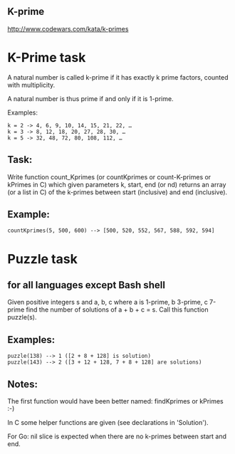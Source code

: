 ## K-prime

http://www.codewars.com/kata/k-primes

# K-Prime task

A natural number is called k-prime if it has exactly k prime factors, counted with multiplicity.

A natural number is thus prime if and only if it is 1-prime.

Examples:
```
k = 2 -> 4, 6, 9, 10, 14, 15, 21, 22, …
k = 3 -> 8, 12, 18, 20, 27, 28, 30, …
k = 5 -> 32, 48, 72, 80, 108, 112, …
```

## Task:

Write function count_Kprimes (or countKprimes or count-K-primes or kPrimes in C) which given parameters k, start, end (or nd) returns an array (or a list in C) of the k-primes between start (inclusive) and end (inclusive).

## Example:

```
countKprimes(5, 500, 600) --> [500, 520, 552, 567, 588, 592, 594]
```

# Puzzle task

## for all languages except Bash shell
Given positive integers s and a, b, c where a is 1-prime, b 3-prime, c 7-prime find the number of solutions of a + b + c = s. Call this function puzzle(s).

## Examples:

```
puzzle(138) --> 1 ([2 + 8 + 128] is solution)
puzzle(143) --> 2 ([3 + 12 + 128, 7 + 8 + 128] are solutions)
```

## Notes:

The first function would have been better named: findKprimes or kPrimes :-)

In C some helper functions are given (see declarations in 'Solution').

For Go: nil slice is expected when there are no k-primes between start and end.
